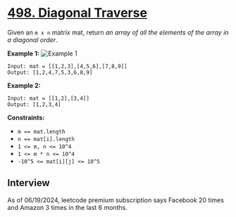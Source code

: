 # [498. Diagonal Traverse](https://leetcode.com/problems/diagonal-traverse/)

Given an `m x n` matrix mat, return _an array of all the elements of the array in a diagonal order_.

**Example 1:**
![Example 1](https://assets.leetcode.com/uploads/2021/04/10/diag1-grid.jpg)
```
Input: mat = [[1,2,3],[4,5,6],[7,8,9]]
Output: [1,2,4,7,5,3,6,8,9]
```

**Example 2:**
```
Input: mat = [[1,2],[3,4]]
Output: [1,2,3,4]
```

**Constraints:**
* `m == mat.length`
* `n == mat[i].length`
* `1 <= m, n <= 10^4`
* `1 <= m * n <= 10^4`
* `-10^5 <= mat[i][j] <= 10^5`

## Interview
As of 06/19/2024, leetcode premium subscription says Facebook 20 times and Amazon 3 times in the last 6 months.
